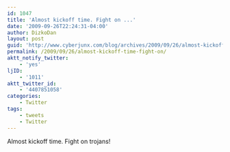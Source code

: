 ```yaml
---
id: 1047
title: 'Almost kickoff time. Fight on ...'
date: '2009-09-26T22:24:31-04:00'
author: DizkoDan
layout: post
guid: 'http://www.cyberjunx.com/blog/archives/2009/09/26/almost-kickoff-time-fight-on/'
permalink: /2009/09/26/almost-kickoff-time-fight-on/
aktt_notify_twitter:
    - 'yes'
ljID:
    - '1011'
aktt_twitter_id:
    - '4407851058'
categories:
    - Twitter
tags:
    - tweets
    - Twitter
---
```


Almost kickoff time. Fight on trojans!
